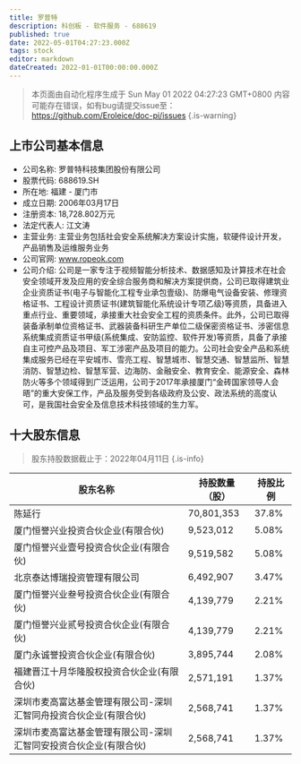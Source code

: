 ```yaml
---
title: 罗普特
description: 科创板 - 软件服务 - 688619
published: true
date: 2022-05-01T04:27:23.000Z
tags: stock
editor: markdown
dateCreated: 2022-01-01T00:00:00.000Z
---
```


> 本页面由自动化程序生成于 Sun May 01 2022 04:27:23 GMT+0800
> 内容可能存在错误，如有bug请提交issue至：https://github.com/Eroleice/doc-pi/issues
{.is-warning}

## 上市公司基本信息
- 公司名称: 罗普特科技集团股份有限公司
- 股票代码: 688619.SH
- 所在地: 福建 - 厦门市
- 成立日期: 2006年03月17日
- 注册资本: 18,728.802万元
- 法定代表人: 江文涛
- 主营业务: 主营业务包括社会安全系统解决方案设计实施，软硬件设计开发，产品销售及运维服务业务
- 公司官网: www.ropeok.com
- 公司介绍: 公司是一家专注于视频智能分析技术、数据感知及计算技术在社会安全领域开发及应用的安全综合服务商和解决方案提供商，公司已取得建筑业企业资质证书(电子与智能化工程专业承包壹级)、防爆电气设备安装、修理资格证书、工程设计资质证书(建筑智能化系统设计专项乙级)等资质，具备进入重点行业、重要领域，承接重大社会安全工程的资质条件。此外，公司已取得装备承制单位资格证书、武器装备科研生产单位二级保密资格证书、涉密信息系统集成资质证书甲级(系统集成、安防监控、软件开发)等资质，具备了承接自主可控产品及项目、军工涉密产品及项目的能力。公司社会安全产品和系统集成服务已经在平安城市、雪亮工程、智慧城市、智慧交通、智慧监所、智慧消防、智慧边检、智慧军营、边海防、金融安全、教育安全、能源安全、森林防火等多个领域得到广泛运用，公司于2017年承接厦门“金砖国家领导人会晤”的重大安保工作，产品及服务受到各级政府及公安、政法系统的高度认可，是我国社会安全及信息技术科技领域的生力军。


## 十大股东信息
> 股东持股数据截止于：2022年04月11日
{.is-info}

| 股东名称 | 持股数量（股） | 持股比例 |
| --- | --- | --- |
| 陈延行 | 70,801,353 | 37.8% |
| 厦门恒誉兴业投资合伙企业(有限合伙) | 9,523,012 | 5.08% |
| 厦门恒誉兴业壹号投资合伙企业(有限合伙) | 9,519,582 | 5.08% |
| 北京泰达博瑞投资管理有限公司 | 6,492,907 | 3.47% |
| 厦门恒誉兴业叁号投资合伙企业(有限合伙) | 4,139,779 | 2.21% |
| 厦门恒誉兴业贰号投资合伙企业(有限合伙) | 4,139,779 | 2.21% |
| 厦门永诚誉投资合伙企业(有限合伙) | 3,895,744 | 2.08% |
| 福建晋江十月华隆股权投资合伙企业(有限合伙) | 2,571,191 | 1.37% |
| 深圳市麦高富达基金管理有限公司-深圳汇智同舟投资合伙企业(有限合伙) | 2,568,741 | 1.37% |
| 深圳市麦高富达基金管理有限公司-深圳汇智同安投资合伙企业(有限合伙) | 2,568,741 | 1.37% |




